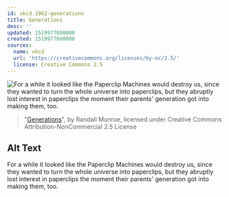 ```yaml
---
id: xkcd.1962-generations
title: Generations
desc: ''
updated: 1519977600000
created: 1519977600000
sources:
  name: xkcd
  url: 'https://creativecommons.org/licenses/by-nc/2.5/'
  license: Creative Commons 2.5
---
```

![For a while it looked like the Paperclip Machines would destroy us, since they wanted to turn the whole universe into paperclips, but they abruptly lost interest in paperclips the moment their parents' generation got into making them, too.](https://imgs.xkcd.com/comics/generations.png)
> "[Generations](https://xkcd.com/1962/)", by Randall Munroe, licensed under Creative Commons Attribution-NonCommercial 2.5 License

## Alt Text
For a while it looked like the Paperclip Machines would destroy us, since they wanted to turn the whole universe into paperclips, but they abruptly lost interest in paperclips the moment their parents' generation got into making them, too.
